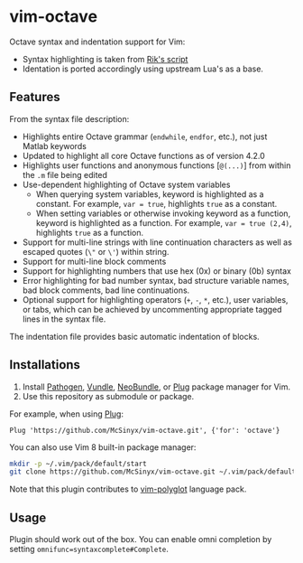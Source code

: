 # vim-octave

Octave syntax and indentation support for Vim:

* Syntax highlighting is taken from
  [Rik's script](https://www.vim.org/scripts/script.php?script_id=3600)
* Identation is ported accordingly using upstream Lua's as a base.

## Features

From the syntax file description:

* Highlights entire Octave grammar (`endwhile`, `endfor`, etc.),
  not just Matlab keywords
* Updated to highlight all core Octave functions as of version 4.2.0
* Highlights user functions and anonymous functions [`@(...)`]
  from within the `.m` file being edited
* Use-dependent highlighting of Octave system variables
    - When querying system variables, keyword is highlighted as a constant.
      For example, `var = true`, highlights `true` as a constant.
    - When setting variables or otherwise invoking keyword as a function,
      keyword is highlighted as a function.  For example, `var = true (2,4)`,
      highlights `true` as a function.
* Support for multi-line strings with line continuation characters
  as well as escaped quotes (`\"` or `\'`) within string.
* Support for multi-line block comments
* Support for highlighting numbers that use hex (0x) or binary (0b) syntax
* Error highlighting for bad number syntax, bad structure variable names,
  bad block comments, bad line continuations.
* Optional support for highlighting operators (`+`, `-`, `*`, etc.),
  user variables, or tabs, which can be achieved by uncommenting
  appropriate tagged lines in the syntax file.

The indentation file provides basic automatic indentation of blocks.

## Installations

1. Install [Pathogen](https://github.com/tpope/vim-pathogen),
   [Vundle](https://github.com/VundleVim/Vundle.vim),
   [NeoBundle](https://github.com/Shougo/neobundle.vim),
   or [Plug](https://github.com/junegunn/vim-plug) package manager for Vim.
2. Use this repository as submodule or package.

For example, when using [Plug](https://github.com/junegunn/vim-plug):

```vim
Plug 'https://github.com/McSinyx/vim-octave.git', {'for': 'octave'}
```

You can also use Vim 8 built-in package manager:

```sh
mkdir -p ~/.vim/pack/default/start
git clone https://github.com/McSinyx/vim-octave.git ~/.vim/pack/default/start/vim-octave
```

Note that this plugin contributes to
[vim-polyglot](https://github.com/sheerun/vim-polyglot) language pack.

## Usage

Plugin should work out of the box. You can enable omni completion by setting
`omnifunc=syntaxcomplete#Complete`.
